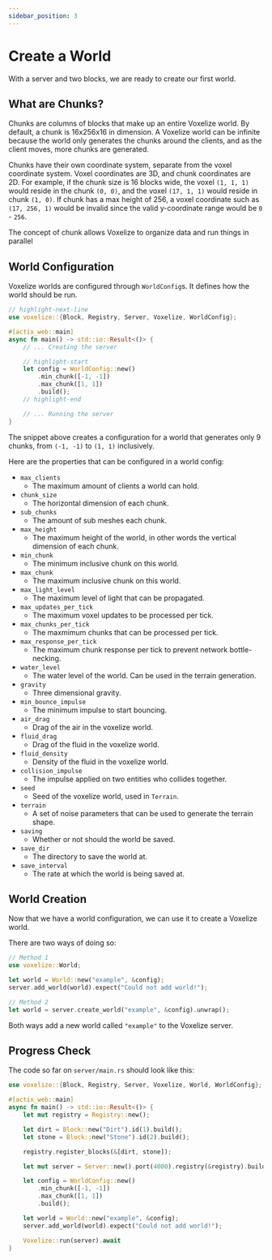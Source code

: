```yaml
---
sidebar_position: 3
---
```


# Create a World

With a server and two blocks, we are ready to create our first world.

## What are Chunks?

Chunks are columns of blocks that make up an entire Voxelize world. By default, a chunk is 16x256x16 in dimension. A Voxelize world can be infinite because the world only generates the chunks around the clients, and as the client moves, more chunks are generated.

Chunks have their own coordinate system, separate from the voxel coordinate system. Voxel coordinates are 3D, and chunk coordinates are 2D. For example, if the chunk size is 16 blocks wide, the voxel `(1, 1, 1)` would reside in the chunk `(0, 0)`, and the voxel `(17, 1, 1)` would reside in chunk `(1, 0)`. If chunk has a max height of 256, a voxel coordinate such as `(17, 256, 1)` would be invalid since the valid y-coordinate range would be `0` - `256`.

The concept of chunk allows Voxelize to organize data and run things in parallel

## World Configuration

Voxelize worlds are configured through `WorldConfig`s. It defines how the world should be run.

```rust title="server/main.rs"
// highlight-next-line
use voxelize::{Block, Registry, Server, Voxelize, WorldConfig};

#[actix_web::main]
async fn main() -> std::io::Result<()> {
	// ... Creating the server

	// highlight-start
    let config = WorldConfig::new()
        .min_chunk([-1, -1])
        .max_chunk([1, 1])
        .build();
	// highlight-end

	// ... Running the server
}
```

The snippet above creates a configuration for a world that generates only 9 chunks, from `(-1, -1)` to `(1, 1)` inclusively.

Here are the properties that can be configured in a world config:

- `max_clients`
  - The maximum amount of clients a world can hold.
- `chunk_size`
  - The horizontal dimension of each chunk.
- `sub_chunks`
  - The amount of sub meshes each chunk.
- `max_height`
  - The maximum height of the world, in other words the vertical dimension of each chunk.
- `min_chunk`
  - The minimum inclusive chunk on this world.
- `max_chunk`
  - The maximum inclusive chunk on this world.
- `max_light_level`
  - The maximum level of light that can be propagated.
- `max_updates_per_tick`
  - The maximum voxel updates to be processed per tick.
- `max_chunks_per_tick`
  - The maxmimum chunks that can be processed per tick.
- `max_response_per_tick`
  - The maximum chunk response per tick to prevent network bottle-necking.
- `water_level`
  - The water level of the world. Can be used in the terrain generation.
- `gravity`
  - Three dimensional gravity.
- `min_bounce_impulse`
  - The minimum impulse to start bouncing.
- `air_drag`
  - Drag of the air in the voxelize world.
- `fluid_drag`
  - Drag of the fluid in the voxelize world.
- `fluid_density`
  - Density of the fluid in the voxelize world.
- `collision_impulse`
  - The impulse applied on two entities who collides together.
- `seed`
  - Seed of the voxelize world, used in `Terrain`.
- `terrain`
  - A set of noise parameters that can be used to generate the terrain shape.
- `saving`
  - Whether or not should the world be saved.
- `save_dir`
  - The directory to save the world at.
- `save_interval`
  - The rate at which the world is being saved at.

## World Creation

Now that we have a world configuration, we can use it to create a Voxelize world.

There are two ways of doing so:

```rust title="server/main.rs"
// Method 1
use voxelize::World;

let world = World::new("example", &config);
server.add_world(world).expect("Could not add world!");

// Method 2
let world = server.create_world("example", &config).unwrap();
```

Both ways add a new world called `"example"` to the Voxelize server.

## Progress Check

The code so far on `server/main.rs` should look like this:

```rust title="server/main.rs"
use voxelize::{Block, Registry, Server, Voxelize, World, WorldConfig};

#[actix_web::main]
async fn main() -> std::io::Result<()> {
    let mut registry = Registry::new();

    let dirt = Block::new("Dirt").id(1).build();
    let stone = Block::new("Stone").id(2).build();

    registry.register_blocks(&[dirt, stone]);

    let mut server = Server::new().port(4000).registry(&registry).build();

    let config = WorldConfig::new()
        .min_chunk([-1, -1])
        .max_chunk([1, 1])
        .build();

    let world = World::new("example", &config);
    server.add_world(world).expect("Could not add world!");

    Voxelize::run(server).await
}
```
